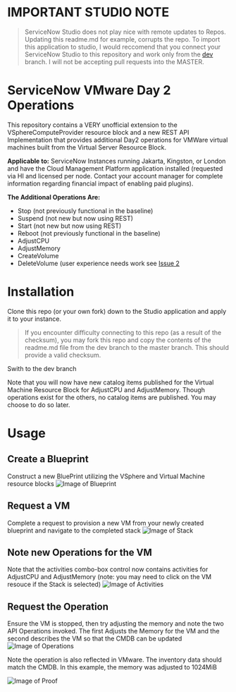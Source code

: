 # IMPORTANT STUDIO NOTE
> ServiceNow Studio does not play nice with remote updates to Repos. Updating this readme.md for example, corrupts the repo.  To import this application to studio, I would reccomend that you connect your ServiceNow Studio to this repository and work only from the [dev](https://github.com/coryforsythe/sn-vmware-day2/tree/dev) branch. I will not be accepting pull requests into the MASTER.

# ServiceNow VMware Day 2 Operations

This repository contains a VERY unofficial extension to the VSphereComputeProvider resource block and a new REST API Implementation that provides additional Day2 operations for VMWare virtual machines built from the Virtual Server Resource Block.

**Applicable to:** ServiceNow Instances running Jakarta, Kingston, or London and have the Cloud Management Platform application installed (requested via HI and licensed per node. Contact your account manager for complete information regarding financial impact of enabling paid plugins).

**The Additional Operations Are:**
- Stop (not previously functional in the baseline)
- Suspend (not new but now using REST)
- Start (not new but now using REST)
- Reboot (not previously functional in the baseline)
- AdjustCPU
- AdjustMemory
- CreateVolume
- DeleteVolume (user experience needs work see [Issue 2](https://github.com/coryforsythe/sn-vmware-day2/issues/2)

# Installation
Clone this repo (or your own fork) down to the Studio application and apply it to your instance. 

> If you encounter difficulty connecting to this repo (as a result of the checksum), you may fork this repo and copy the contents of the readme.md file from the dev branch to the master branch. This should provide a valid checksum.

Swith to the dev branch

Note that you will now have new catalog items published for the Virtual Machine Resource Block for AdjustCPU and AdjustMemory.  Though operations exist for the others, no catalog items are published. You may choose to do so later.

# Usage

## Create a Blueprint
Construct a new BluePrint utilizing the VSphere and Virtual Machine resource blocks
![Image of Blueprint](https://raw.githubusercontent.com/coryforsythe/sn-vmware-day2/master/imgs/bp.png)

## Request a VM
Complete a request to provision a new VM from your newly created blueprint and navigate to the completed stack
![Image of Stack](https://raw.githubusercontent.com/coryforsythe/sn-vmware-day2/master/imgs/stack.png)

## Note new Operations for the VM
Note that the activities combo-box control now contains activities for AdjustCPU and AdjustMemory (note: you may need to click on the VM resouce if the Stack is selected)
![Image of Activities](https://raw.githubusercontent.com/coryforsythe/sn-vmware-day2/master/imgs/activities.png)

## Request the Operation
Ensure the VM is stopped, then try adjusting the memory and note the two API Operations invoked. The first Adjusts the Memory for the VM and the second describes the VM so that the CMDB can be updated
![Image of Operations](https://raw.githubusercontent.com/coryforsythe/sn-vmware-day2/master/imgs/ops.png)

Note the operation is also reflected in VMware. The inventory data should match the CMDB. In this example, the memory was adjusted to  1024MiB

![Image of Proof](https://raw.githubusercontent.com/coryforsythe/sn-vmware-day2/master/imgs/proof.png)







